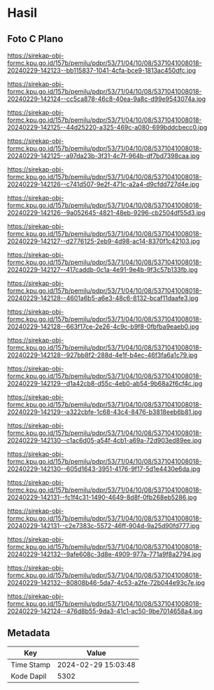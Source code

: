 # Hasil

## Foto C Plano

https://sirekap-obj-formc.kpu.go.id/157b/pemilu/pdpr/53/71/04/10/08/5371041008018-20240229-142123--bb115837-1041-4cfa-bce9-1813ac450dfc.jpg

https://sirekap-obj-formc.kpu.go.id/157b/pemilu/pdpr/53/71/04/10/08/5371041008018-20240229-142124--cc5ca878-46c8-40ea-9a8c-d99e9543074a.jpg

https://sirekap-obj-formc.kpu.go.id/157b/pemilu/pdpr/53/71/04/10/08/5371041008018-20240229-142125--44d25220-a325-469c-a080-699bddcbecc0.jpg

https://sirekap-obj-formc.kpu.go.id/157b/pemilu/pdpr/53/71/04/10/08/5371041008018-20240229-142125--a97da23b-3f31-4c7f-964b-df7bd7398caa.jpg

https://sirekap-obj-formc.kpu.go.id/157b/pemilu/pdpr/53/71/04/10/08/5371041008018-20240229-142126--c741d507-9e2f-471c-a2a4-d9cfdd727d4e.jpg

https://sirekap-obj-formc.kpu.go.id/157b/pemilu/pdpr/53/71/04/10/08/5371041008018-20240229-142126--9a052645-4821-48eb-9296-cb2504df55d3.jpg

https://sirekap-obj-formc.kpu.go.id/157b/pemilu/pdpr/53/71/04/10/08/5371041008018-20240229-142127--d2776125-2eb9-4d98-ac14-8370f1c42103.jpg

https://sirekap-obj-formc.kpu.go.id/157b/pemilu/pdpr/53/71/04/10/08/5371041008018-20240229-142127--417caddb-0c1a-4e91-9e4b-9f3c57b133fb.jpg

https://sirekap-obj-formc.kpu.go.id/157b/pemilu/pdpr/53/71/04/10/08/5371041008018-20240229-142128--4601a6b5-a6e3-48c6-8132-bcaf11daafe3.jpg

https://sirekap-obj-formc.kpu.go.id/157b/pemilu/pdpr/53/71/04/10/08/5371041008018-20240229-142128--663f17ce-2e26-4c9c-b9f8-0fbfba9eaeb0.jpg

https://sirekap-obj-formc.kpu.go.id/157b/pemilu/pdpr/53/71/04/10/08/5371041008018-20240229-142128--927bb8f2-288d-4e1f-b4ec-46f3fa6a1c79.jpg

https://sirekap-obj-formc.kpu.go.id/157b/pemilu/pdpr/53/71/04/10/08/5371041008018-20240229-142129--d1a42cb8-d55c-4eb0-ab54-9b68a2f6cf4c.jpg

https://sirekap-obj-formc.kpu.go.id/157b/pemilu/pdpr/53/71/04/10/08/5371041008018-20240229-142129--a322cbfe-1c68-43c4-8476-b3818eeb6b81.jpg

https://sirekap-obj-formc.kpu.go.id/157b/pemilu/pdpr/53/71/04/10/08/5371041008018-20240229-142130--c1ac6d05-a54f-4cb1-a69a-72d903ed89ee.jpg

https://sirekap-obj-formc.kpu.go.id/157b/pemilu/pdpr/53/71/04/10/08/5371041008018-20240229-142130--605d1643-3951-4176-9f17-5d1e4430e6da.jpg

https://sirekap-obj-formc.kpu.go.id/157b/pemilu/pdpr/53/71/04/10/08/5371041008018-20240229-142131--fc1f4c31-1490-4649-8d8f-0fb268eb5286.jpg

https://sirekap-obj-formc.kpu.go.id/157b/pemilu/pdpr/53/71/04/10/08/5371041008018-20240229-142131--c2e7383c-5572-46ff-904d-9a25d90fd777.jpg

https://sirekap-obj-formc.kpu.go.id/157b/pemilu/pdpr/53/71/04/10/08/5371041008018-20240229-142132--9afe608c-3d8e-4909-977a-771a9f8a2794.jpg

https://sirekap-obj-formc.kpu.go.id/157b/pemilu/pdpr/53/71/04/10/08/5371041008018-20240229-142132--80808b46-5da7-4c53-a2fe-72b044e93c7e.jpg

https://sirekap-obj-formc.kpu.go.id/157b/pemilu/pdpr/53/71/04/10/08/5371041008018-20240229-142124--476d8b55-9da3-41c1-ac50-9be7014658a4.jpg


## Metadata

| Key        | Value               |
| ---------- | ------------------- |
| Time Stamp | 2024-02-29 15:03:48 |
| Kode Dapil | 5302                |



